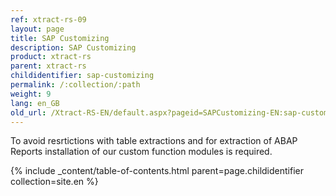 ```yaml
---
ref: xtract-rs-09
layout: page
title: SAP Customizing
description: SAP Customizing
product: xtract-rs
parent: xtract-rs
childidentifier: sap-customizing
permalink: /:collection/:path
weight: 9
lang: en_GB
old_url: /Xtract-RS-EN/default.aspx?pageid=SAPCustomizing-EN:sap-customizing-en
---
```


To avoid resrtictions with table extractions and for extraction of ABAP Reports installation of our custom function modules is required.


{% include _content/table-of-contents.html parent=page.childidentifier collection=site.en %}
